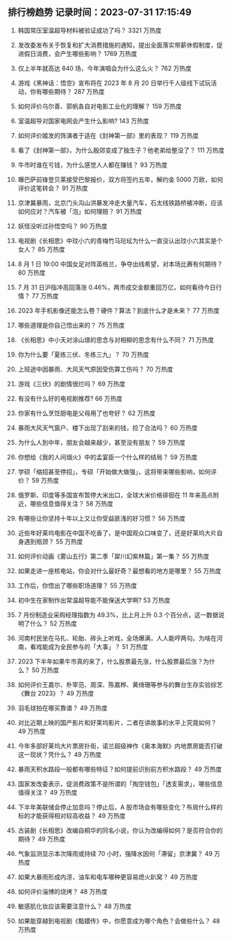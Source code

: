
## 排行榜趋势 记录时间：2023-07-31 17:15:49
  
  1. 韩国常压室温超导材料被验证成功了吗？ 3321 万热度
    
  2. 发改委发布关于恢复和扩大消费措施的通知，提出全面落实带薪休假制度，促进假日消费，会产生哪些影响？ 1769 万热度
    
  3. 仅上半年就高达 840 场，今年演唱会为什么这么火？ 762 万热度
    
  4. 游戏《黑神话：悟空》宣布将在 2023 年 8 月 20 日举行千人级线下试玩活动，你有哪些期待？ 287 万热度
    
  5. 如何评价乌尔善、郭帆各自对电影工业化的理解？ 159 万热度
    
  6. 室温超导对国家电网会产生什么影响? 143 万热度
    
  7. 如何评价姬发的饰演者于适在《封神第一部》里的表现？ 119 万热度
    
  8. 看了《封神第一部》，为什么殷郊变成了独生子？他老弟给整没了？ 111 万热度
    
  9. 牛市时谁在亏钱，为什么感觉人人都在赚钱？ 93 万热度
    
  10. 曝巴萨前锋登贝莱接受巴黎报价，双方将签约五年，解约金 5000 万欧，如何评价这笔转会？ 91 万热度
    
  11. 京津冀暴雨，北京门头沟山洪暴发冲走大量汽车，石太线铁路桥被冲断，应该如何应对？汽车被「泡」如何理赔？ 91 万热度
    
  12. 妖怪没听过孙悟空吗？ 90 万热度
    
  13. 电视剧《长相思》中玟小六的青梅竹马玱玹为什么一直没认出玟小六其实是个女人？ 85 万热度
    
  14. 8 月 1 日 19:00 中国女足对阵英格兰，争夺出线希望，对本场比赛有何期待？ 80 万热度
    
  15. 7 月 31 日沪指冲高回落涨 0.46%，两市成交金额重回万亿，如何看待今日行情？ 77 万热度
    
  16. 2023 年手机影像还能怎么卷？硬件？算法？到底什么才是未来？ 77 万热度
    
  17. 哪些道理是你自己悟出来的？ 75 万热度
    
  18. 《长相思》中小夭对涂山璟的思念与对相柳的思念有什么不同？ 71 万热度
    
  19. 你为什么要「夏练三伏、冬练三九」？ 70 万热度
    
  20. 上班途中因暴雨、大风天气原因受伤算工伤吗？ 70 万热度
    
  21. 游戏《三伏》的剧情很烂吗？ 69 万热度
    
  22. 有没有什么好的电视剧推荐? 66 万热度
    
  23. 你家有什么烹饪厨电是父母用了也夸好？ 62 万热度
    
  24. 暴雨大风天气窗户、楼下出现了刮来的钱，捡了合法吗？ 60 万热度
    
  25. 为什么人到中年，朋友会越来越少，甚至没有朋友？ 59 万热度
    
  26. 你想给《我的人间烟火》中的孟宴臣一个什么样的结局？ 59 万热度
    
  27. 学硕「缩招甚至停招」，专硕「开始做大做强」，这将带来哪些影响，如何评价？ 59 万热度
    
  28. 俄罗斯、印度等多国宣布暂停大米出口，全球大米价格徘徊在 11 年来高点附近，哪些信息值得关注？ 58 万热度
    
  29. 有哪些让你坚持十年以上又让你受益匪浅的好习惯？ 56 万热度
    
  30. 近些年好莱坞电影在中国不吃香了，是中国观众口味变了，还是好莱坞大片自身遇到瓶颈？ 55 万热度
    
  31. 如何评价动画《雾山五行》第二季「犀川幻紫林篇」第一集？ 55 万热度
    
  32. 如果走进一座核电站，你会对什么最好奇？最想看的地方是哪里？ 55 万热度
    
  33. 工作后，你悟出了哪些职场道理？ 55 万热度
    
  34. 初中生在家制作出常温超导能不能保送大学啊? 53 万热度
    
  35. 7 月份制造业采购经理指数为 49.3%，比上月上升 0.3 个百分点，这一数据说明了什么？ 52 万热度
    
  36. 河南村民坐在马扎、轮胎、砖头上听戏，全场爆满，人人能哼两句。为啥在河南，看戏能成为全民参与的「大事」？ 51 万热度
    
  37. 2023 下半年如果牛市真的来了，什么股票最先涨，什么股票最后涨？为什么？ 50 万热度
    
  38. 如何评价王嘉尔、朴宰范、周深、陈嘉桦、黄绮珊等参与的舞台生存实验综艺《舞台 2023》？ 49 万热度
    
  39. 羽毛球拍在哪买靠谱？ 49 万热度
    
  40. 对比近期上映的国产影片和好莱坞影片，二者在讲故事的水平上究竟如何？ 49 万热度
    
  41. 今年多部好莱坞大片票房扑街，诺兰超级神作《奥本海默》内地票房能否打破这一现状？凭什么？ 49 万热度
    
  42. 暴雨天积水路段一般都有哪些特征？如何提前识别前方积水路段？ 49 万热度
    
  43. 国家发改委表示，促消费政策不是所谓的「掏空钱包」「透支需求」，哪些信息值得关注？ 49 万热度
    
  44. 下半年美联储会停止加息吗？停止后，A 股市场会有哪些变化？布局什么样的标的才能获得相对较高收益？ 49 万热度
    
  45. 古装剧《长相思》改编自桐华的同名小说，你认为改编得如何？是否符合你的期待？ 49 万热度
    
  46. 气象监测显示本次降雨或持续 70 小时，强降水因何「滞留」京津冀？ 49 万热度
    
  47. 如果大暴雨形成内涝，油车和电车哪种更容易熄火趴窝？ 49 万热度
    
  48. 如何评价淄博的烧烤？ 48 万热度
    
  49. 敏感肌化妆应该需要注意什么？ 48 万热度
    
  50. 如果能穿越到电视剧《甄嬛传》中，你愿意成为哪个角色？会做些什么？ 48 万热度
    